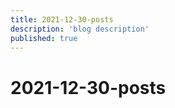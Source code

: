 ```yaml
---
title: 2021-12-30-posts
description: 'blog description'
published: true
---
```


# 2021-12-30-posts
